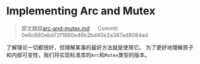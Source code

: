 # Implementing Arc and Mutex

> 原文跟踪[arc-and-mutex.md](https://github.com/rust-lang-nursery/nomicon/blob/master/src/arc-and-mutex.md) &emsp; Commit: 0e6c680ebd72f1860e46b2bd40e2a387ad8084ad

了解理论一切都很好，但理解某事的最好方法就是使用它。 为了更好地理解原子和内部可变性，我们将实现标准库的`Arc`和`Mutex`类型的版本。

